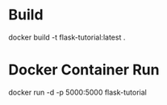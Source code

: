 # Build
docker build -t flask-tutorial:latest .

# Docker Container Run
docker run -d -p 5000:5000 flask-tutorial

